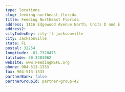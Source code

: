 ```yaml
---
type: locations
slug: feeding-northeast-florida
title: Feeding Northeast Florida
address: 1116 Edgewood Avenue North, Units D and E
address2: 
cityIndexKey: city-fl-jacksonville
city: Jacksonville
state: FL
postal: 32254
longitude: -81.7320475
latitude: 30.3403062
website: www.FeedingNEFL.org
phone: 904-513-1333
fax: 904-513-1333
partnerBank: false
partnerGroupId: partner-group-42
---
```

